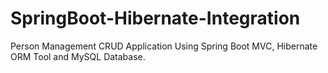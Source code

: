 # SpringBoot-Hibernate-Integration
Person Management CRUD Application Using Spring Boot MVC, Hibernate ORM Tool and MySQL Database.  
